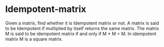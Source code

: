 # Idempotent-matrix

Given a matrix, find whether it is Idempotent matrix or not. 
A matrix is said to be Idempotent if multiplied by itself returns the same matrix. 
The matrix M is said to be idempotent matrix if and only if M * M = M. 
In idempotent matrix M is a square matrix.
